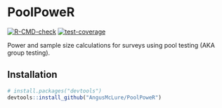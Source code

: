 # PoolPoweR  

<!-- badges: start -->
  [![R-CMD-check](https://github.com/AngusMcLure/PoolPoweR/actions/workflows/R-CMD-check.yaml/badge.svg)](https://github.com/AngusMcLure/PoolPoweR/actions/workflows/R-CMD-check.yaml)
  [![test-coverage](https://github.com/AngusMcLure/PoolPoweR/actions/workflows/test-coverage.yaml/badge.svg)](https://github.com/AngusMcLure/PoolPoweR/actions/workflows/test-coverage.yaml)  
  <!-- badges: end -->  
  
Power and sample size calculations for surveys using pool testing (AKA group
testing).  

## Installation  
```r
# install.packages("devtools")
devtools::install_github("AngusMcLure/PoolPoweR")
```

